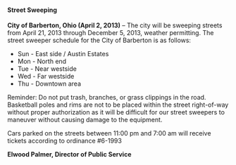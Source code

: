 #### Street Sweeping

**City of Barberton, Ohio (April 2, 2013)** – The city will be sweeping streets from April 21, 2013 through December 5, 2013, weather permitting. The street sweeper schedule for the City of Barberton is as follows:

 - Sun - East side / Austin Estates
 - Mon - North end
 - Tue - Near westside
 - Wed - Far westside
 - Thu - Downtown area
	
Reminder: Do not put trash, branches, or grass clippings in the road. Basketball poles and rims are not to be placed within the street right-of-way without proper authorization as it will be difficult for our street sweepers to maneuver without causing damage to the equipment.

Cars parked on the streets between 11:00 pm and 7:00 am will receive tickets according to ordinance #6-1993

**Elwood Palmer, Director of Public Service**